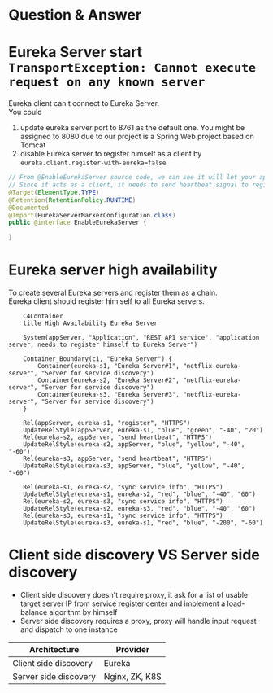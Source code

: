 # Question & Answer

# Eureka Server start `TransportException: Cannot execute request on any known server`
Eureka client can't connect to Eureka Server.  
You could
1. update eureka server port to 8761 as the default one. You might be assigned to 8080 due to our project is a Spring Web project based on Tomcat
2. disable Eureka server to register himself as a client by `eureka.client.register-with-eureka=false`
```java
// From @EnableEurekaServer source code, we can see it will let your app act as a server & client
// Since it acts as a client, it needs to send heartbeat signal to register server 
@Target(ElementType.TYPE)
@Retention(RetentionPolicy.RUNTIME)
@Documented
@Import(EurekaServerMarkerConfiguration.class)
public @interface EnableEurekaServer {

}
```

# Eureka server high availability
To create several Eureka servers and register them as a chain.  
Eureka client should register him self to all Eureka servers.
```mermaid
    C4Container
    title High Availability Eureka Server

    System(appServer, "Application", "REST API service", "application server, needs to register himself to Eureka Server")

    Container_Boundary(c1, "Eureka Server") {
        Container(eureka-s1, "Eureka Server#1", "netflix-eureka-server", "Server for service discovery")
        Container(eureka-s2, "Eureka Server#2", "netflix-eureka-server", "Server for service discovery")
        Container(eureka-s3, "Eureka Server#3", "netflix-eureka-server", "Server for service discovery")
    }

    Rel(appServer, eureka-s1, "register", "HTTPS")
    UpdateRelStyle(appServer, eureka-s1, "blue", "green", "-40", "20")
    Rel(eureka-s2, appServer, "send heartbeat", "HTTPS")
    UpdateRelStyle(eureka-s2, appServer, "blue", "yellow", "-40", "-60")
    Rel(eureka-s3, appServer, "send heartbeat", "HTTPS")
    UpdateRelStyle(eureka-s3, appServer, "blue", "yellow", "-40", "-60")
    
    Rel(eureka-s1, eureka-s2, "sync service info", "HTTPS")
    UpdateRelStyle(eureka-s1, eureka-s2, "red", "blue", "-40", "60")
    Rel(eureka-s2, eureka-s3, "sync service info", "HTTPS")
    UpdateRelStyle(eureka-s2, eureka-s3, "red", "blue", "-40", "60")
    Rel(eureka-s3, eureka-s1, "sync service info", "HTTPS")
    UpdateRelStyle(eureka-s3, eureka-s1, "red", "blue", "-200", "-60")
```

# Client side discovery VS Server side discovery
- Client side discovery doesn't require proxy, it ask for a list of usable target server IP from service register center and implement a load-balance algorithm by himself
- Server side discovery requires a proxy, proxy will handle input request and dispatch to one instance

| Architecture          | Provider       |
|-----------------------|----------------|
| Client side discovery | Eureka         |
| Server side discovery | Nginx, ZK, K8S |